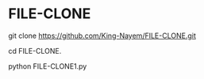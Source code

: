 # FILE-CLONE

git clone https://github.com/King-Nayem/FILE-CLONE.git


cd FILE-CLONE.


python FILE-CLONE1.py
